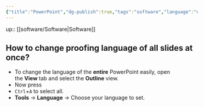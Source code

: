 ```yaml
---
{"title":"PowerPoint","dg-publish":true,"tags":"software","language":"en","permalink":"/software/power-point/","dgPassFrontmatter":true}
---
```


up:: [[software/Software\|Software]]



## How to change proofing language of all slides at once?

- To change the language of the **entire** PowerPoint easily, open the **View** tab and select the **Outline** view.
- Now press
- `Ctrl`+`A` to select all.
- **Tools** → **Language** → Choose your language to set.
